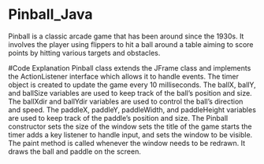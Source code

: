 # Pinball_Java
Pinball is a classic arcade game that has been around since the 1930s. It involves the player using flippers to hit a ball around a table aiming to score points by hitting various targets and obstacles.

#Code Explanation
Pinball class extends the JFrame class and implements the ActionListener interface which allows it to handle events.
The timer object is created to update the game every 10 milliseconds.
The ballX, ballY, and ballSize variables are used to keep track of the ball’s position and size.
The ballXdir and ballYdir variables are used to control the ball’s direction and speed.
The paddleX, paddleY, paddleWidth, and paddleHeight variables are used to keep track of the paddle’s position and size.
The Pinball constructor sets the size of the window sets the title of the game starts the timer
 adds a key listener to handle input, and sets the window to be visible.
The paint method is called whenever the window needs to be redrawn. It draws the ball and paddle on the screen.
